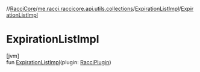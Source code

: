 //[RacciCore](../../../index.md)/[me.racci.raccicore.api.utils.collections](../index.md)/[ExpirationListImpl](index.md)/[ExpirationListImpl](-expiration-list-impl.md)

# ExpirationListImpl

[jvm]\
fun [ExpirationListImpl](-expiration-list-impl.md)(plugin: [RacciPlugin](../../me.racci.raccicore.api.plugin/-racci-plugin/index.md))
